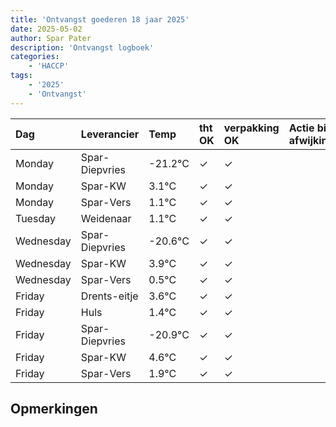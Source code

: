 ```yaml
---
title: 'Ontvangst goederen 18 jaar 2025'
date: 2025-05-02
author: Spar Pater
description: 'Ontvangst logboek'
categories:
    - 'HACCP'
tags:
    - '2025'
    - 'Ontvangst'
---
```

| Dag | Leverancier | Temp | tht OK | verpakking OK | Actie bij afwijking | Controle door |
|:---|:---|:---|:---|:---|:---|:---|
| Monday | Spar-Diepvries | -21.2°C | &check; | &check; | | DPater |
| Monday | Spar-KW | 3.1°C | &check; | &check; | | DPater |
| Monday | Spar-Vers | 1.1°C | &check; | &check; | | DPater |
| Tuesday | Weidenaar | 1.1°C | &check; | &check; | | DPater |
| Wednesday | Spar-Diepvries | -20.6°C | &check; | &check; | | WPater |
| Wednesday | Spar-KW | 3.9°C | &check; | &check; | | WPater |
| Wednesday | Spar-Vers | 0.5°C | &check; | &check; | | WPater |
| Friday | Drents-eitje | 3.6°C | &check; | &check; | | WPater |
| Friday | Huls | 1.4°C | &check; | &check; | | WPater |
| Friday | Spar-Diepvries | -20.9°C | &check; | &check; | | WPater |
| Friday | Spar-KW | 4.6°C | &check; | &check; | | WPater |
| Friday | Spar-Vers | 1.9°C | &check; | &check; | | WPater |

## Opmerkingen



